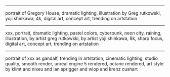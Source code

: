 ***
portrait of Gregory House, dramatic lighting, illustration by Greg rutkowski, yoji shinkawa, 4k, digital art, concept art, trending on artstation

***
xxx, portrait, dramatic lighting, pastel colors, cyberpunk, neon city, raining, illustration, by artist greg rutkowski, by artist yoji shinkawa, 8k, sharp focus, digital art, concept art, trending on artstation

***
portrait of xxx as gandalf, trending in artstation, cinematic lighting, studio quality, smooth render, unreal engine 5 rendered, octane rendered, art style by klimt and nixeu and ian sprigger and wlop and krenz cushart

